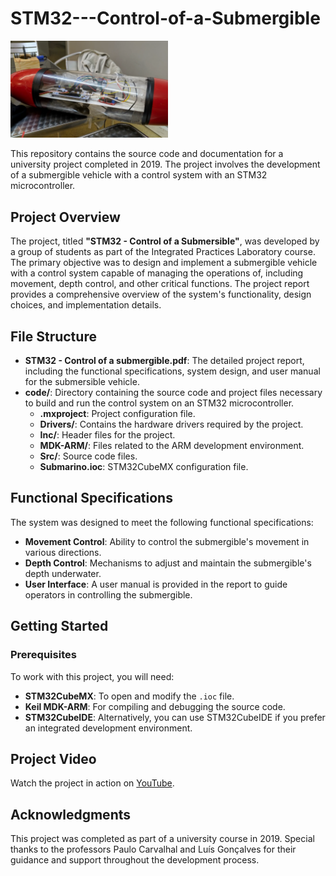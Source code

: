 #     STM32---Control-of-a-Submergible

<img src="./Submergible.png" alt="Submergible" width="50%">

This repository contains the source code and documentation for a university project completed in 2019. The project involves the development of  a submergible vehicle with a control system with an STM32 microcontroller.

## Project Overview

The project, titled **"STM32 - Control of a Submersible"**, was developed by a group of students as part of the Integrated Practices Laboratory course. The primary objective was to design and implement  a submergible vehicle with a control system capable of managing the operations of, including movement, depth control, and other critical functions. The project report provides a comprehensive overview of the system's functionality, design choices, and implementation details.

## File Structure

- **STM32 - Control of a submergible.pdf**: The detailed project report, including the functional specifications, system design, and user manual for the submersible vehicle.
- **code/**: Directory containing the source code and project files necessary to build and run the control system on an STM32 microcontroller.
  - **.mxproject**: Project configuration file.
  - **Drivers/**: Contains the hardware drivers required by the project.
  - **Inc/**: Header files for the project.
  - **MDK-ARM/**: Files related to the ARM development environment.
  - **Src/**: Source code files.
  - **Submarino.ioc**: STM32CubeMX configuration file.

## Functional Specifications

The system was designed to meet the following functional specifications:

- **Movement Control**: Ability to control the submergible's movement in various directions.
- **Depth Control**: Mechanisms to adjust and maintain the submergible's depth underwater.
- **User Interface**: A user manual is provided in the report to guide operators in controlling the submergible.

## Getting Started

### Prerequisites

To work with this project, you will need:

- **STM32CubeMX**: To open and modify the `.ioc` file.
- **Keil MDK-ARM**: For compiling and debugging the source code.
- **STM32CubeIDE**: Alternatively, you can use STM32CubeIDE if you prefer an integrated development environment.

## Project Video

Watch the project in action on [YouTube](https://www.youtube.com/watch?v=GcWL44Fw8ew).


## Acknowledgments

This project was completed as part of a university course in 2019. Special thanks to the professors Paulo Carvalhal and Luís Gonçalves for their guidance and support throughout the development process.
